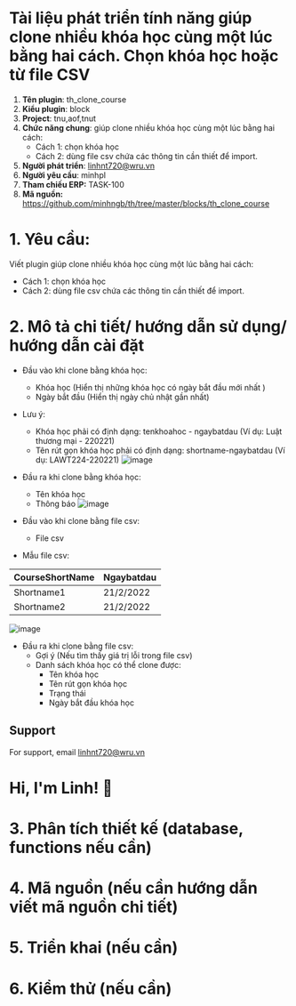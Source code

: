 ﻿# **Tài liệu phát triển tính năng giúp clone nhiều khóa học cùng một lúc bằng hai cách. Chọn khóa học hoặc từ file CSV**

1. **Tên plugin**: th_clone_course
2. **Kiểu plugin**: block
3. **Project**:  tnu,aof,tnut
4. **Chức năng chung**: giúp clone nhiều khóa học cùng một lúc bằng hai cách:
    - Cách 1: chọn khóa học 
    - Cách 2: dùng file csv chứa các thông tin cần thiết để import.
5. **Người phát triển**: linhnt720@wru.vn
6. **Người yêu cầu**: minhpl
7. **Tham chiếu ERP:** TASK-100
8. **Mã nguồn:** https://github.com/minhngb/th/tree/master/blocks/th_clone_course

# 1. Yêu cầu:

Viết plugin giúp clone nhiều khóa học cùng một lúc bằng hai cách:
- Cách 1: chọn khóa học 
- Cách 2: dùng file csv chứa các thông tin cần thiết để import.

# 2. Mô tả chi tiết/ hướng dẫn sử dụng/ hướng dẫn cài đặt

- Đầu vào khi clone bằng khóa học:
    - Khóa học (Hiển thị những khóa học có ngày bắt đầu mới nhất )
    - Ngày bắt đầu (Hiển thị ngày chủ nhật gần nhất)
- Lưu ý:
    - Khóa học phải có định dạng: tenkhoahoc - ngaybatdau (Ví dụ: Luật thương mại - 220221)
    - Tên rút gọn khóa học phải có định dạng: shortname-ngaybatdau (Ví dụ: LAWT224-220221)
![image](https://user-images.githubusercontent.com/57883256/169965314-6a993ac7-2283-47bb-a93d-64e7792892e5.png)
- Đầu ra khi clone bằng khóa học:
    - Tên khóa học
    - Thông báo
![image](https://user-images.githubusercontent.com/57883256/169965631-cbb316c9-82fd-46d5-8b9d-cd6efefc1a0f.png)


- Đầu vào khi clone bằng file csv:
    - File csv
- Mẫu file csv:

| CourseShortName | Ngaybatdau | 
|--------------|-------|
| Shortname1 | 21/2/2022 |
| Shortname2 | 21/2/2022 | 

![image](https://user-images.githubusercontent.com/57883256/169965413-c3c90529-047d-4109-9ee8-d5490286ee52.png)

- Đầu ra khi clone bằng file csv:
    - Gợi ý (Nếu tìm thấy giá trị lỗi trong file csv)
    - Danh sách khóa học có thể clone được:
        - Tên khóa học
        - Tên rút gọn khóa học
        - Trạng thái
        - Ngày bắt đầu khóa học

## Support

For support, email linhnt720@wru.vn

# Hi, I'm Linh! 👋

# 3. Phân tích thiết kế (database, functions nếu cần)

# 4. Mã nguồn (nếu cần hướng dẫn viết mã nguồn chi tiết)

# 5. Triển khai (nếu cần)

# 6. Kiểm thử (nếu cần)
